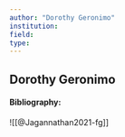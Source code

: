```yaml
---
author: "Dorothy Geronimo"
institution:
field:
type:
---
```


## Dorothy Geronimo
#### Bibliography:

![[@Jagannathan2021-fg]]